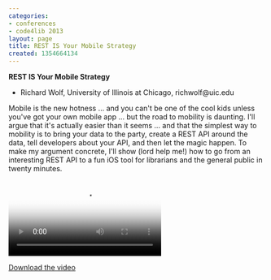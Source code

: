 ```yaml
---
categories:
- conferences
- code4lib 2013
layout: page
title: REST IS Your Mobile Strategy
created: 1354664134
---
```

<strong>REST IS Your Mobile Strategy </strong>
<ul>
<li>Richard Wolf, University of Illinois at Chicago, richwolf@uic.edu</li>
</ul>

Mobile is the new hotness ... and you can't be one of the cool kids unless you've got your own mobile app ... but the road to mobility is daunting. I'll argue that it's actually easier than it seems ... and that the simplest way to mobility is to bring your data to the party, create a REST API around the data, tell developers about your API, and then let the magic happen. To make my argument concrete, I'll show (lord help me!) how to go from an interesting REST API to a fun iOS tool for librarians and the general public in twenty minutes.

<video controls="" poster="https://ia601603.us.archive.org/20/items/Code4lib2013RichardWolf/Wed-Richard.gif"><source src="https://ia601603.us.archive.org/20/items/Code4lib2013RichardWolf/Wed-Richard.mp4" type="video/mp4"><source src="https://ia601603.us.archive.org/20/items/Code4lib2013RichardWolf/Wed-Richard.ogv" type="video/ogg"></video><p><a href="https://ia601603.us.archive.org/20/items/Code4lib2013RichardWolf/Wed-Richard.mp4">Download the video</a></p>
